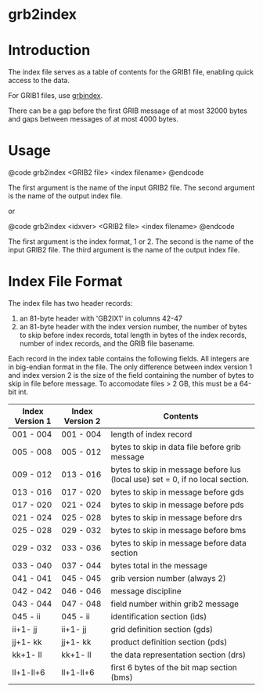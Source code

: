 # grb2index

# Introduction

The index file serves as a table of contents for the GRIB1 file,
enabling quick access to the data.

For GRIB1 files, use <a href="../grbindex/index.html">grbindex</a>.

There can be a gap before the first GRIB message of at most 32000
bytes and gaps between messages of at most 4000 bytes.

# Usage

@code
grb2index \<GRIB2 file\> \<index filename\>
@endcode

The first argument is the name of the input GRIB2 file. The second argument is
the name of the output index file.

or

@code
grb2index \<idxver\> \<GRIB2 file\> \<index filename\>
@endcode

The first argument is the index format, 1 or 2. The second is the name
of the input GRIB2 file. The third argument is the name of the output
index file.

# Index File Format

The index file has two header records:
1. an 81-byte header with 'GB2IX1' in columns 42-47
2. an 81-byte header with the index version number, the number of
bytes to skip before index records, total length in bytes of the
index records, number of index records, and the GRIB file basename.

Each record in the index table contains the following fields. All
integers are in big-endian format in the file. The only difference
between index version 1 and index version 2 is the size of the
field containing the number of bytes to skip in file before
message. To accomodate files > 2 GB, this must be a 64-bit int.

Index Version 1 | Index Version 2 | Contents
----------------|-----------------|---------
001 - 004 | 001 - 004 | length of index record
005 - 008 | 005 - 012 | bytes to skip in data file before grib message
009 - 012 | 013 - 016 | bytes to skip in message before lus (local use) set = 0, if no local section.
013 - 016 | 017 - 020 | bytes to skip in message before gds
017 - 020 | 021 - 024 | bytes to skip in message before pds
021 - 024 | 025 - 028 | bytes to skip in message before drs
025 - 028 | 029 - 032 | bytes to skip in message before bms
029 - 032 | 033 - 036 | bytes to skip in message before data section
033 - 040 | 037 - 044 | bytes total in the message
041 - 041 | 045 - 045 | grib version number (always 2)
042 - 042 | 046 - 046 | message discipline
043 - 044 | 047 - 048 | field number within grib2 message
045 -  ii | 045 -  ii | identification section (ids)
ii+1-  jj | ii+1-  jj | grid definition section (gds)
jj+1-  kk | jj+1-  kk | product definition section (pds)
kk+1-  ll | kk+1-  ll | the data representation section (drs)
ll+1-ll+6 | ll+1-ll+6 | first 6 bytes of the bit map section (bms)


